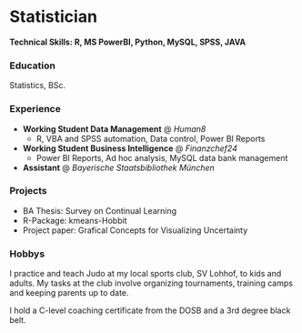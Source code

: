 # Statistician

**Technical Skills: R, MS PowerBI, Python, MySQL, SPSS, JAVA**

### Education
Statistics, BSc.

### Experience
- **Working Student Data Management** @ *Human8*
  - R, VBA and SPSS automation, Data control, Power BI Reports
- **Working Student Business Intelligence** @ *Finanzchef24*
  - Power BI Reports, Ad hoc analysis, MySQL data bank management
- **Assistant** @ *Bayerische Staatsbibliothek München*

### Projects
- BA Thesis: Survey on Continual Learning
- R-Package: kmeans-Hobbit
- Project paper: Grafical Concepts for Visualizing Uncertainty

### Hobbys
I practice and teach Judo at my local sports club, SV Lohhof, to kids and adults.
My tasks at the club involve organizing tournaments, training camps and keeping parents up to date.  

I hold a C-level coaching certificate from the DOSB and a 3rd degree black belt.
